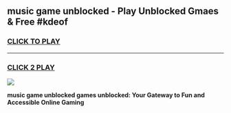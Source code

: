 
## music game unblocked - Play Unblocked Gmaes & Free #kdeof
<h3>
<a href="https://news.freeplayer.one?title=music_game_unblocked&ref=26F">CLICK TO PLAY</a></h3>
<hr>

<h3>
<a href="https://news.freeplayer.one?title=music_game_unblocked&ref=26F">CLICK 2 PLAY</a>
  
</h3>

<a href="https://news.freeplayer.one?title=music_game_unblocked&ref=26F/"><img src="https://clearcache.store/games.png"></a>


**music game unblocked games unblocked: Your Gateway to Fun and Accessible Online Gaming**
